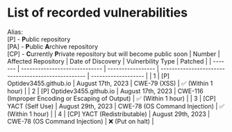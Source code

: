  # List of recorded vulnerabilities
Alias:
<br>
[P] - <strong>P</strong>ublic repository
<br>
[PA] - <strong>P</strong>ublic <strong>A</strong>rchive repository
<br>
[CP] - <strong>C</strong>urrently <strong>P</strong>rivate repository but will become public soon
| Number  | Affected Repository           | Date of Discovery | Vulnerbility Type                                   | Patched             |
| ------- | ----------------------------- | ----------------- | --------------------------------------------------- | ------------------- |
| 1       | [P] Optidev3455.github.io     | August 17th, 2023 | CWE-79 (XSS)                                        | ✅ (Within 1 hour) |
| 2       | [P] Optidev3455.github.io     | August 17th, 2023 | CWE-116 (Improper Encoding or Escaping of Output)   | ✅ (Within 1 hour) |
| 3       | [CP] YACT (Self Use)          | August 29th, 2023 | CWE-78 (OS Command Injection)                       | ✅ (Within 1 hour) |
| 4       | [CP] YACT (Redistributable)   | August 29th, 2023 | CWE-78 (OS Command Injection)                       | ❌ (Put on halt)   |
